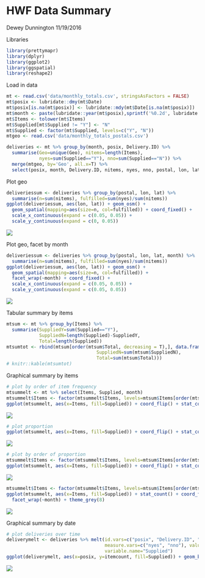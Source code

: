 HWF Data Summary
================
Dewey Dunnington
11/19/2016

Libraries

``` r
library(prettymapr)
library(dplyr)
library(ggplot2)
library(ggspatial)
library(reshape2)
```

Load in data

``` r
mt <- read.csv('data/monthly_totals.csv', stringsAsFactors = FALSE)
mt$posix <- lubridate::dmy(mt$Date)
mt$posix[is.na(mt$posix)] <- lubridate::mdy(mt$Date[is.na(mt$posix)])
mt$month <- paste(lubridate::year(mt$posix),sprintf('%0.2d', lubridate::month(mt$posix)), sep="-")
mt$Items <- tolower(mt$Items)
mt$Supplied[mt$Supplied != "Y"] <- "N"
mt$Supplied <- factor(mt$Supplied, levels=c("Y", "N"))
mtgeo <- read.csv('data/monthly_totals_postals.csv')

deliveries <- mt %>% group_by(month, posix, Delivery.ID) %>% 
  summarise(Geo=unique(Geo), nitems=length(Items), 
            nyes=sum(Supplied=="Y"), nno=sum(Supplied=="N")) %>% 
  merge(mtgeo, by='Geo', all.x=T) %>% 
  select(posix, month, Delivery.ID, nitems, nyes, nno, postal, lon, lat)
```

Plot geo

``` r
deliveriessum <- deliveries %>% group_by(postal, lon, lat) %>% 
  summarise(n=sum(nitems), fulfilled=sum(nyes)/sum(nitems))
ggplot(deliveriessum, aes(lon, lat)) + geom_osm() + 
  geom_spatial(mapping=aes(size=n, col=fulfilled)) + coord_fixed() +
  scale_x_continuous(expand = c(0.05, 0.05)) + 
  scale_y_continuous(expand = c(0, 0.05))
```

![](README_files/figure-markdown_github/unnamed-chunk-3-1.png)<!-- -->

Plot geo, facet by month

``` r
deliveriessum <- deliveries %>% group_by(postal, lon, lat, month) %>% 
  summarise(n=sum(nitems), fulfilled=sum(nyes)/sum(nitems))
ggplot(deliveriessum, aes(lon, lat)) + geom_osm() + 
  geom_spatial(mapping=aes(size=n, col=fulfilled)) +
  facet_wrap(~month) + coord_fixed() +
  scale_x_continuous(expand = c(0.05, 0.05)) + 
  scale_y_continuous(expand = c(0.05, 0.05))
```

![](README_files/figure-markdown_github/unnamed-chunk-4-1.png)<!-- -->

Tabular summary by items

``` r
mtsum <- mt %>% group_by(Items) %>% 
  summarise(SuppliedY=sum(Supplied=="Y"), 
            SuppliedN=length(Supplied)-SuppliedY, 
            Total=length(Supplied))
mtsumtot <- rbind(mtsum[order(mtsum$Total, decreasing = T),], data.frame(Items="Totals", SuppliedY=sum(mtsum$SuppliedY),
                                 SuppliedN=sum(mtsum$SuppliedN),
                                 Total=sum(mtsum$Total)))
# knitr::kable(mtsumtot)
```

Graphical summary by items

``` r
# plot by order of item frequency
mtsummelt <- mt %>% select(Items, Supplied, month)
mtsummelt$Items <- factor(mtsummelt$Items, levels=mtsum$Items[order(mtsum$Total)])
ggplot(mtsummelt, aes(x=Items, fill=Supplied)) + coord_flip() + stat_count()
```

![](README_files/figure-markdown_github/unnamed-chunk-6-1.png)<!-- -->

``` r
# plot proportion
ggplot(mtsummelt, aes(x=Items, fill=Supplied)) + coord_flip() + stat_count(position='fill')
```

![](README_files/figure-markdown_github/unnamed-chunk-6-2.png)<!-- -->

``` r
# plot by order of proportion
mtsummelt$Items <- factor(mtsummelt$Items, levels=mtsum$Items[order(mtsum$SuppliedY/mtsum$Total)])
ggplot(mtsummelt, aes(x=Items, fill=Supplied)) + coord_flip() + stat_count(position='fill')
```

![](README_files/figure-markdown_github/unnamed-chunk-6-3.png)<!-- -->

``` r
mtsummelt$Items <- factor(mtsummelt$Items, levels=mtsum$Items[order(mtsum$Total)])
ggplot(mtsummelt, aes(x=Items, fill=Supplied)) + stat_count() + coord_flip() +
  facet_wrap(~month) + theme_grey(8)
```

![](README_files/figure-markdown_github/unnamed-chunk-7-1.png)<!-- -->

Graphical summary by date

``` r
# plot deliveries over time
deliverymelt <- deliveries %>% melt(id.vars=c("posix", "Delivery.ID", "nitems", "postal"),
                                    measure.vars=c("nyes", "nno"), value.name="itemcount",
                                    variable.name="Supplied")
ggplot(deliverymelt, aes(x=posix, y=itemcount, fill=Supplied)) + geom_bar(stat='identity')
```

![](README_files/figure-markdown_github/unnamed-chunk-8-1.png)<!-- -->
